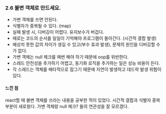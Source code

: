 ### 2.6 불변 객체로 만드세요.
* 가변 객체를 쓰면 안된다. 
* 식별자가 중복될 수 있다. (map)
* 실패 발생 시, 디버깅이 어렵다. 유지보수가 버겁다. 
* 때로는 코드의 순서를 일일이 기억해야 프로그램이 돌아간다. (시간적 결합 발생)
* 예상치 못한 값의 차이가 생길 수 있고(부수 효과 발생), 문제의 원인을 디버깅할 수가 없다.
* 가변 객체는 null 체크를 매번 해야 하기 때문에 oop를 위반한다. 
* 스레드 안전성을 추가하기 어렵고, 동기화 로직을 추가하는 일은 성능 비용이 든다. 
* 각 스레드는 객체를 배타적으로 잠그기 때문에 지연이 발생하고 데드락 발생 위험이 있다.

#### 느낀 점 
react할 때 불변 객체를 쓰라는 내용을 공부한 적이 있었다. 
시간적 결합과 식별자 중복 부분이 새로웠다. 가변 객체랑 null 체크? 둘의 연관성을 잘 모르겠다.  
